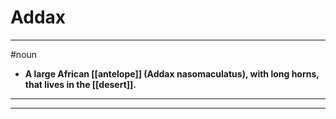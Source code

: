 # Addax
---
#noun
- **A large African [[antelope]] (Addax nasomaculatus), with long horns, that lives in the [[desert]].**
---
---
